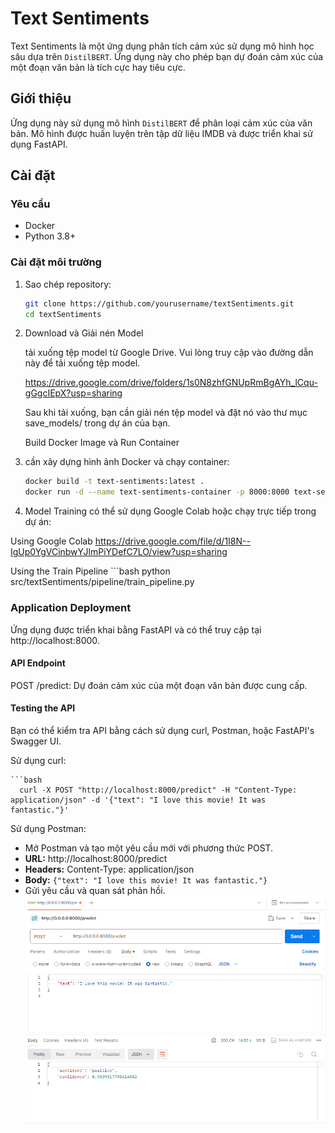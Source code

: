 ﻿# Text Sentiments

Text Sentiments là một ứng dụng phân tích cảm xúc sử dụng mô hình học sâu dựa trên `DistilBERT`. Ứng dụng này cho phép bạn dự đoán cảm xúc của một đoạn văn bản là tích cực hay tiêu cực.

## Giới thiệu

Ứng dụng này sử dụng mô hình `DistilBERT` để phân loại cảm xúc của văn bản. Mô hình được huấn luyện trên tập dữ liệu IMDB và được triển khai sử dụng FastAPI.

## Cài đặt

### Yêu cầu

- Docker
- Python 3.8+

### Cài đặt môi trường

1. Sao chép repository:

   ```bash
   git clone https://github.com/yourusername/textSentiments.git
   cd textSentiments
   ```
2. Download và Giải nén Model

   tải xuống tệp model từ Google Drive. Vui lòng truy cập vào đường dẫn này để tải xuống tệp model.
   
   https://drive.google.com/drive/folders/1s0N8zhfGNUpRmBgAYh_lCqu-gGgcIEpX?usp=sharing
   
   Sau khi tải xuống, bạn cần giải nén tệp model và đặt nó vào thư mục save_models/ trong dự án của bạn.
   
   Build Docker Image và Run Container

3. cần xây dựng hình ảnh Docker và chạy container:

    ```bash
   docker build -t text-sentiments:latest .
   docker run -d --name text-sentiments-container -p 8000:8000 text-sentiments:latest
4. Model Training
có thể sử dụng Google Colab hoặc chạy trực tiếp trong dự án:

Using Google Colab
https://drive.google.com/file/d/1I8N--IgUp0YgVCinbwYJlmPiYDefC7LO/view?usp=sharing

Using the Train Pipeline
    ```bash
   python src/textSentiments/pipeline/train_pipeline.py

### Application Deployment
Ứng dụng được triển khai bằng FastAPI và có thể truy cập tại http://localhost:8000.

#### API Endpoint
POST /predict: Dự đoán cảm xúc của một đoạn văn bản được cung cấp.

#### Testing the API
Bạn có thể kiểm tra API bằng cách sử dụng curl, Postman, hoặc FastAPI's Swagger UI.

Sử dụng curl:

    ```bash
      curl -X POST "http://localhost:8000/predict" -H "Content-Type: application/json" -d '{"text": "I love this movie! It was fantastic."}'

Sử dụng Postman:
- Mở Postman và tạo một yêu cầu mới với phương thức POST.
- **URL:** http://localhost:8000/predict
- **Headers:** Content-Type: application/json
- **Body:** `{"text": "I love this movie! It was fantastic."}`
- Gửi yêu cầu và quan sát phản hồi.
![Sentiment Analysis](https://github.com/haotran0103/sentiment-app/blob/master/image.png)
